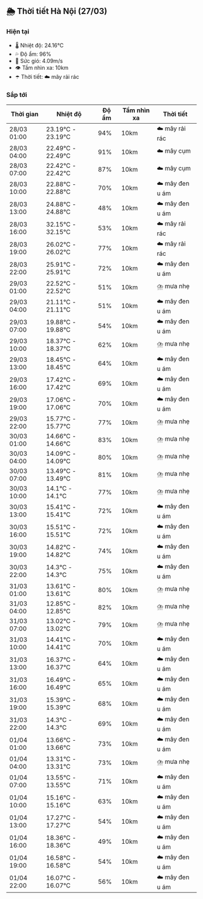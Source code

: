 ## 🌦️ Thời tiết Hà Nội (27/03)

### Hiện tại

- 🌡️ Nhiệt độ: 24.16℃
- 💦 Độ ẩm: 96%
- 💨 Sức gió: 4.09m/s
- 👁️ Tầm nhìn xa: 10km
- ☂️ Thời tiết: ☁️ mây rải rác

### Sắp tới

| Thời gian | Nhiệt độ | Độ ẩm | Tầm nhìn xa | Thời tiết |
| --- | --- | --- | --- | --- |
| 28/03 01:00 | 23.19℃ - 23.19℃ | 94% | 10km | ☁️ mây rải rác |
| 28/03 04:00 | 22.49℃ - 22.49℃ | 91% | 10km | ☁️ mây cụm |
| 28/03 07:00 | 22.42℃ - 22.42℃ | 87% | 10km | ☁️ mây cụm |
| 28/03 10:00 | 22.88℃ - 22.88℃ | 70% | 10km | ☁️ mây đen u ám |
| 28/03 13:00 | 24.88℃ - 24.88℃ | 48% | 10km | ☁️ mây đen u ám |
| 28/03 16:00 | 32.15℃ - 32.15℃ | 53% | 10km | ☁️ mây rải rác |
| 28/03 19:00 | 26.02℃ - 26.02℃ | 77% | 10km | ☁️ mây rải rác |
| 28/03 22:00 | 25.91℃ - 25.91℃ | 72% | 10km | ☁️ mây đen u ám |
| 29/03 01:00 | 22.52℃ - 22.52℃ | 51% | 10km | ⛈️ mưa nhẹ |
| 29/03 04:00 | 21.11℃ - 21.11℃ | 51% | 10km | ☁️ mây đen u ám |
| 29/03 07:00 | 19.88℃ - 19.88℃ | 54% | 10km | ☁️ mây đen u ám |
| 29/03 10:00 | 18.37℃ - 18.37℃ | 62% | 10km | ⛈️ mưa nhẹ |
| 29/03 13:00 | 18.45℃ - 18.45℃ | 64% | 10km | ☁️ mây đen u ám |
| 29/03 16:00 | 17.42℃ - 17.42℃ | 69% | 10km | ☁️ mây đen u ám |
| 29/03 19:00 | 17.06℃ - 17.06℃ | 70% | 10km | ☁️ mây đen u ám |
| 29/03 22:00 | 15.77℃ - 15.77℃ | 77% | 10km | ⛈️ mưa nhẹ |
| 30/03 01:00 | 14.66℃ - 14.66℃ | 83% | 10km | ⛈️ mưa nhẹ |
| 30/03 04:00 | 14.09℃ - 14.09℃ | 80% | 10km | ⛈️ mưa nhẹ |
| 30/03 07:00 | 13.49℃ - 13.49℃ | 81% | 10km | ⛈️ mưa nhẹ |
| 30/03 10:00 | 14.1℃ - 14.1℃ | 77% | 10km | ⛈️ mưa nhẹ |
| 30/03 13:00 | 15.41℃ - 15.41℃ | 72% | 10km | ☁️ mây đen u ám |
| 30/03 16:00 | 15.51℃ - 15.51℃ | 72% | 10km | ☁️ mây đen u ám |
| 30/03 19:00 | 14.82℃ - 14.82℃ | 74% | 10km | ☁️ mây đen u ám |
| 30/03 22:00 | 14.3℃ - 14.3℃ | 75% | 10km | ☁️ mây đen u ám |
| 31/03 01:00 | 13.61℃ - 13.61℃ | 80% | 10km | ⛈️ mưa nhẹ |
| 31/03 04:00 | 12.85℃ - 12.85℃ | 82% | 10km | ⛈️ mưa nhẹ |
| 31/03 07:00 | 13.02℃ - 13.02℃ | 79% | 10km | ⛈️ mưa nhẹ |
| 31/03 10:00 | 14.41℃ - 14.41℃ | 70% | 10km | ☁️ mây đen u ám |
| 31/03 13:00 | 16.37℃ - 16.37℃ | 64% | 10km | ☁️ mây đen u ám |
| 31/03 16:00 | 16.49℃ - 16.49℃ | 65% | 10km | ☁️ mây đen u ám |
| 31/03 19:00 | 15.39℃ - 15.39℃ | 68% | 10km | ☁️ mây đen u ám |
| 31/03 22:00 | 14.3℃ - 14.3℃ | 69% | 10km | ☁️ mây đen u ám |
| 01/04 01:00 | 13.66℃ - 13.66℃ | 73% | 10km | ☁️ mây đen u ám |
| 01/04 04:00 | 13.31℃ - 13.31℃ | 73% | 10km | ⛈️ mưa nhẹ |
| 01/04 07:00 | 13.55℃ - 13.55℃ | 71% | 10km | ☁️ mây đen u ám |
| 01/04 10:00 | 15.16℃ - 15.16℃ | 63% | 10km | ☁️ mây đen u ám |
| 01/04 13:00 | 17.27℃ - 17.27℃ | 54% | 10km | ☁️ mây đen u ám |
| 01/04 16:00 | 18.36℃ - 18.36℃ | 49% | 10km | ☁️ mây đen u ám |
| 01/04 19:00 | 16.58℃ - 16.58℃ | 54% | 10km | ☁️ mây đen u ám |
| 01/04 22:00 | 16.07℃ - 16.07℃ | 56% | 10km | ☁️ mây đen u ám |
